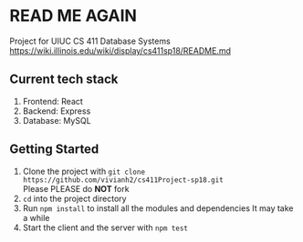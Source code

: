 # READ ME AGAIN
Project for UIUC CS 411 Database Systems  
https://wiki.illinois.edu/wiki/display/cs411sp18/README.md

## Current tech stack
1. Frontend: React
2. Backend: Express
3. Database: MySQL

## Getting Started  
1. Clone the project with `git clone https://github.com/vivianh2/cs411Project-sp18.git`  
Please PLEASE do **NOT** fork  
2. `cd` into the project directory  
3. Run `npm install` to install all the modules and dependencies
It may take a while
3. Start the client and the server with `npm test`

